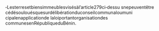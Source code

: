 ‐Lesterresetbiensimmeublesvisésàl’article279ci‐dessu snepeuventêtre cédésoulouésquesurdélibérationduconseilcommunaloumuni cipalenapplicationde laloiportantorganisationdes communesenRépubliqueduBénin.